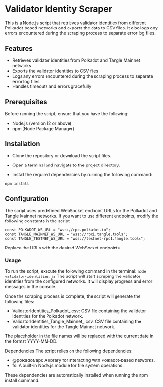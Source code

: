 # Validator Identity Scraper
This is a Node.js script that retrieves validator identities from different Polkadot-based networks and exports the data to CSV files. It also logs any errors encountered during the scraping process to separate error log files.

## Features
- Retrieves validator identities from Polkadot and Tangle Mainnet networks
- Exports the validator identities to CSV files
- Logs any errors encountered during the scraping process to separate error log files
- Handles timeouts and errors gracefully

## Prerequisites
Before running the script, ensure that you have the following:

- Node.js (version 12 or above)
- npm (Node Package Manager)

## Installation
- Clone the repository or download the script files.
- Open a terminal and navigate to the project directory.

- Install the required dependencies by running the following command:

`npm install`

## Configuration
The script uses predefined WebSocket endpoint URLs for the Polkadot and Tangle Mainnet networks. If you want to use different endpoints, modify the following constants in the script:

```
const POLKADOT_WS_URL = "wss://rpc.polkadot.io";
const TANGLE_MAINNET_WS_URL = "wss://rpc1.tangle.tools";
const TANGLE_TESTNET_WS_URL = "wss://testnet-rpc1.tangle.tools";
```

Replace the URLs with the desired WebSocket endpoints.

### Usage
To run the script, execute the following command in the terminal:
`node validator-identities.js`
The script will start scraping the validator identities from the configured networks. It will display progress and error messages in the console.

Once the scraping process is complete, the script will generate the following files:

- ValidatorIdentities_Polkadot_<currentDate>.csv: CSV file containing the validator identities for the Polkadot network.
- ValidatorIdentities_Tangle_Mainnet_<currentDate>.csv: CSV file containing the validator identities for the Tangle Mainnet network.

The <currentDate> placeholder in the file names will be replaced with the current date in the format YYYY-MM-DD.


Dependencies
The script relies on the following dependencies:

- @polkadot/api: A library for interacting with Polkadot-based networks.
- fs: A built-in Node.js module for file system operations.

These dependencies are automatically installed when running the npm install command.
